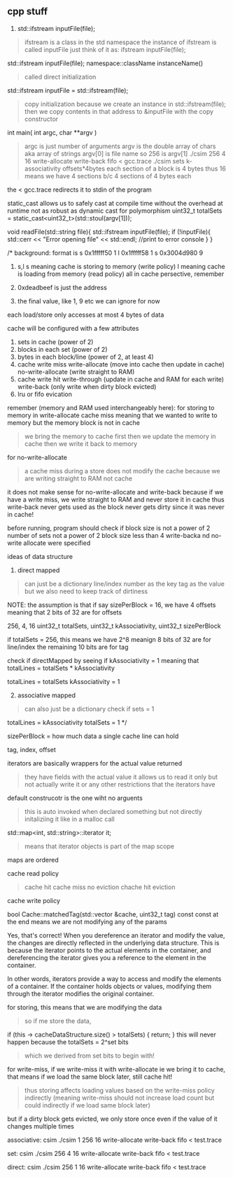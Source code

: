 ## cpp stuff
1. std::ifstream inputFile(file);
> ifstream is a class in the std namespace
> the instance of ifstream is called inputFile
> just think of it as:
ifstream inputFile(file);

std::ifstream inputFile(file);
namespace::className instanceName()
> called direct initialization

std::ifstream inputFile = std::ifstream(file);
> copy initialization
> because we create an instance in std::ifstream(file);
> then we copy contents in that address to &inputFile with the copy constructor

int main( int argc, char **argv )
> argc is just number of arguments
> argv is the double array of chars aka array of strings
> argv[0] is file name
> so 256 is argv[1]
./csim 256 4 16 write-allocate write-back fifo < gcc.trace
./csim sets k-associativity offsets*4bytes
> each section of a block is 4 bytes
> thus 16 means we have 4 sections b/c 4 sections of 4 bytes each 

the < gcc.trace redirects it to stdin of the program

static_cast allows us to safely cast at compile time without the overhead at runtime 
not as robust as dynamic cast for polymorphism
uint32_t totalSets = static_cast<uint32_t>(std::stoul(argv[1]));


void readFile(std::string file){
  std::ifstream inputFile(file);
  if (!inputFile){
    std::cerr << "Error opening file" << std::endl; //print to error console
  }
}

/*
background:
format is 
s 0x1fffff50 1
l 0x1fffff58 1
s 0x3004d980 9

1. s,l 
s meaning cache is storing to memory (write policy)
l meaning cache is loading from memory (read policy)
all in cache persective, remember

2. 0xdeadbeef is just the address

3. the final value, like 1, 9 etc we can ignore for now

each load/store only accesses at most 4 bytes of data

cache will be configured with a few attributes
1. sets in cache (power of 2)
2. blocks in each set (power of 2)
3. bytes in each block/line (power of 2, at least 4)
4. cache write miss
write-allocate (move into cache then update in cache) 
no-write-allocate (write straight to RAM)
5. cache write hit
write-through (update in cache and RAM for each write)
write-back (only write when dirty block evicted)
6. lru or fifo evication

remember (memory and RAM used interchangeably here):
for storing to memory in write-allocate cache miss
meaning that we wanted to write to memory but the memory block is not in cache
> we bring the memory to cache first
> then we update the memory in cache
> then we write it back to memory

for no-write-allocate
> a cache miss during a store does not modify the cache because we are writing
straight to RAM not cache

it does not make sense for no-write-allocate and write-back because
if we have a write miss, we write straight to RAM and never store it in cache
thus write-back never gets used as the block never gets dirty since it was never in cache!

before running, program should check if
block size is not a power of 2
number of sets not a power of 2
block size less than 4
write-backa nd no-write allocate were specified

ideas of data structure
1. direct mapped
> can just be a dictionary
line/index number as the key
tag as the value
but we also need to keep track of dirtiness

NOTE: the assumption is that if say sizePerBlock = 16, we have 4 offsets
meaning that 2 bits of 32 are for offsets

256, 4, 16
uint32_t totalSets, uint32_t kAssociativity, uint32_t sizePerBlock

if totalSets = 256, this means we have 2^8 
meanign 8 bits of 32 are for line/index
the remaining 10 bits are for tag

check if directMapped by seeing if kAssociativity = 1
meaning that totalLines = totalSets * kAssociativity

totalLines = totalSets
kAssociativity = 1

2. associative mapped
> can also just be a dictionary
check if sets = 1

totalLines = kAssociativity
totalSets = 1
*/

sizePerBlock = how much data a single cache line can hold

tag, index, offset

iterators are basically wrappers for the actual value returned
> they have fields with the actual value 
> it allows us to read it only but not actually write it
> or any other restrictions that the iterators have

default construcotr is the one wiht no arguents
> this is auto invoked when declared something but not directly initaliziing it like in a malloc call

 std::map<int, std::string>::iterator it;
 > means that iterator objects is part of the map scope

 maps are ordered

cache read policy
> cache hit 
> cache miss no eviction
> chache hit eviction

cache write policy
> 

bool Cache::matchedTag(std::vector<CacheBlock> &cache, uint32_t tag) const
const at the end means we are not modifying any of the params

Yes, that's correct! When you dereference an iterator and modify the value, the changes are directly reflected in the underlying data structure. This is because the iterator points to the actual elements in the container, and dereferencing the iterator gives you a reference to the element in the container.

In other words, iterators provide a way to access and modify the elements of a container. If the container holds objects or values, modifying them through the iterator modifies the original container.

for storing, this means that we are modifying the data
> so if me store the data, 

if (this -> cacheDataStructure.size() > totalSets) {
    return; 
  }
this will never happen because the totalSets = 2^set bits
> which we derived from set bits to begin with!

for write-miss, if we write-miss it with write-allocate ie we bring it to cache, that means if we load the same block later, still cache hit!
> thus storing affects loading values based on the write-miss policy indirectly (meaning write-miss should not increase load count but could indirectly if we load same block later)

but if a dirty block gets evicted, we only store once even if the value of it changes multiple times

associative: csim
	./csim 1 256 16 write-allocate write-back fifo < test.trace

set: csim
	./csim 256 4 16 write-allocate write-back fifo < test.trace

direct: csim
	./csim 256 1 16 write-allocate write-back fifo < test.trace